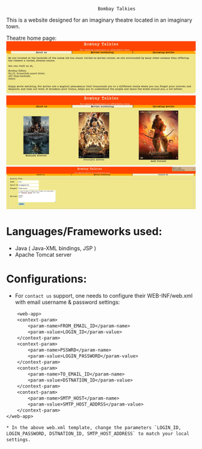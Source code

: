                                       Bombay Talkies
This is a website designed for an imaginary theatre located in an imaginary town. 

Theatre home page:
![Home page](/scrnshts/bmbyTlksHmPg.jpg)
![Screened movies](/scrnshts/bmbyTlksScrnMovies.jpg)
![Contact Us](/scrnshts/bmbyTlksCntctUs.jpg)

Languages/Frameworks used:
==========================
  * Java ( Java-XML bindings, JSP )
  * Apache Tomcat server

Configurations:
===============
  * For `contact us` support, one needs to configure their WEB-INF/web.xml with email username & password settings:
```
	<web-app>
	<context-param>
		<param-name>FROM_EMAIL_ID</param-name>
		<param-value>LOGIN_ID</param-value>
	</context-param>
	<context-param>
		<param-name>PSSWRD</param-name>
		<param-value>LOGIN_PASSWORD</param-value>
	</context-param>
	<context-param>
		<param-name>TO_EMAIL_ID</param-name>
		<param-value>DSTNATION_ID</param-value>
	</context-param>
	<context-param>
		<param-name>SMTP_HOST</param-name>
		<param-value>SMTP_HOST_ADDRSS</param-value>
	</context-param>
</web-app>
```
	* In the above web.xml template, change the parameters `LOGIN_ID, LOGIN_PASSWORD, DSTNATION_ID, SMTP_HOST_ADDRESS` to match your local settings.
